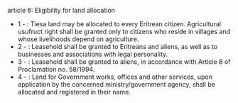 article 6: Eligibility for land allocation

<ul>
			<li>1 - : Tiesa land may be allocated to every Eritrean citizen. Agricultural usufruct right shall be granted only to citizens who reside in villages and whose livelihoods depend on agriculture.<ul>
			</ul></li>			<li>2 - : Leasehold shall be granted to Eritreans and aliens, as well as to businesses and associations with legal personality.<ul>
			</ul></li>			<li>3 - : Leasehold shall be granted to aliens, in accordance with Article 8 of Proclamation no. 58&#x2F;1994.<ul>
			</ul></li>			<li>4 - : Land for Government works, offices and other services, upon application by the concerned ministry&#x2F;government agency, shall be allocated and registered in their name.<ul>
			</ul></li></ul>